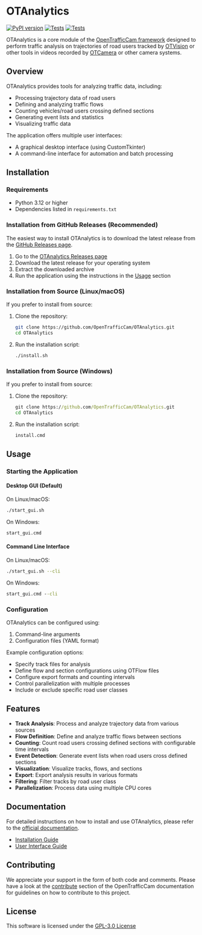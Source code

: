 # OTAnalytics

[![PyPI version](https://img.shields.io/pypi/v/OTAnalytics.svg)](https://pypi.org/p/OTAnalytics/)
[![Tests](https://github.com/OpenTrafficCam/OTAnalytics/actions/workflows/test.yml/badge.svg?tag=latest)](https://github.com/OpenTrafficCam/OTAnalytics/actions/workflows/test.yml?query=tag%3Alatest)
[![Tests](https://github.com/OpenTrafficCam/OTAnalytics/actions/workflows/build-release.yml/badge.svg)](https://github.com/OpenTrafficCam/OTAnalytics/actions/workflows/build-release.yml)

OTAnalytics is a core module of the [OpenTrafficCam framework](https://github.com/OpenTrafficCam) designed to perform
traffic analysis on trajectories of road users tracked by [OTVision](https://github.com/OpenTrafficCam/OTVision) or
other tools in videos recorded by [OTCamera](https://github.com/OpenTrafficCam/OTCamera) or other camera systems.

## Overview

OTAnalytics provides tools for analyzing traffic data, including:

- Processing trajectory data of road users
- Defining and analyzing traffic flows
- Counting vehicles/road users crossing defined sections
- Generating event lists and statistics
- Visualizing traffic data

The application offers multiple user interfaces:

- A graphical desktop interface (using CustomTkinter)
- A command-line interface for automation and batch processing

## Installation

### Requirements

- Python 3.12 or higher
- Dependencies listed in `requirements.txt`

### Installation from GitHub Releases (Recommended)

The easiest way to install OTAnalytics is to download the latest release from
the [GitHub Releases page](https://github.com/OpenTrafficCam/OTAnalytics/releases).

1. Go to the [OTAnalytics Releases page](https://github.com/OpenTrafficCam/OTAnalytics/releases)
2. Download the latest release for your operating system
3. Extract the downloaded archive
4. Run the application using the instructions in the [Usage](#usage) section

### Installation from Source (Linux/macOS)

If you prefer to install from source:

1. Clone the repository:

   ```bash
   git clone https://github.com/OpenTrafficCam/OTAnalytics.git
   cd OTAnalytics
   ```

2. Run the installation script:
   ```bash
   ./install.sh
   ```

### Installation from Source (Windows)

If you prefer to install from source:

1. Clone the repository:

   ```cmd
   git clone https://github.com/OpenTrafficCam/OTAnalytics.git
   cd OTAnalytics
   ```

2. Run the installation script:
   ```cmd
   install.cmd
   ```

## Usage

### Starting the Application

#### Desktop GUI (Default)

On Linux/macOS:

```bash
./start_gui.sh
```

On Windows:

```cmd
start_gui.cmd
```

#### Command Line Interface

On Linux/macOS:

```bash
./start_gui.sh --cli
```

On Windows:

```cmd
start_gui.cmd --cli
```

### Configuration

OTAnalytics can be configured using:

1. Command-line arguments
2. Configuration files (YAML format)

Example configuration options:

- Specify track files for analysis
- Define flow and section configurations using OTFlow files
- Configure export formats and counting intervals
- Control parallelization with multiple processes
- Include or exclude specific road user classes

## Features

- **Track Analysis**: Process and analyze trajectory data from various sources
- **Flow Definition**: Define and analyze traffic flows between sections
- **Counting**: Count road users crossing defined sections with configurable time intervals
- **Event Detection**: Generate event lists when road users cross defined sections
- **Visualization**: Visualize tracks, flows, and sections
- **Export**: Export analysis results in various formats
- **Filtering**: Filter tracks by road user class
- **Parallelization**: Process data using multiple CPU cores

## Documentation

For detailed instructions on how to install and use OTAnalytics, please refer to
the [official documentation](https://opentrafficcam.org/OTAnalytics).

- [Installation Guide](https://opentrafficcam.org/OTAnalytics/installation/)
- [User Interface Guide](https://opentrafficcam.org/OTAnalytics/usage-ui/)

## Contributing

We appreciate your support in the form of both code and comments. Please have a look at
the [contribute](https://opentrafficcam.org/contribute) section of the OpenTrafficCam documentation for guidelines on
how to contribute to this project.

## License

This software is licensed under the [GPL-3.0 License](LICENSE)
